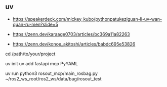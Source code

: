 ## uv

- <https://speakerdeck.com/mickey_kubo/pythonpatukeziguan-li-uv-wan-quan-ru-men?slide=5>

- <https://zenn.dev/karaage0703/articles/bc369a11a82263>

- <https://zenn.dev/konoe_akitoshi/articles/babdc695e53826>

cd /path/to/your/project

uv init
uv add fastapi mcp PyYAML

uv run python3 rosout_mcp/main_rosbag.py ~/ros2_ws_root/ros2_ws/data/bag/rosout_test
